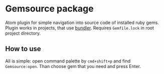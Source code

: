 # Gemsource package

Atom plugin for simple navigation into source code of installed ruby gems. Plugin works in projects, that use [bundler](http://bundler.io/). Requires `Gemfile.lock` in root project directory.

## How to use

All is simple: open command palette by `cmd+shift+p` and find `Gemsource:open`. Than choose gem that you need and press Enter.
